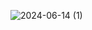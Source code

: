 ![2024-06-14 (1)](https://github.com/Komallamba17/Fancy-Css-Button-Hover/assets/86696105/59bba251-ecd6-41b7-b324-cad69e29eb39)

